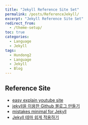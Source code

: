 ```yaml
---
title: "Jekyll Reference Site Set"
permalink: /posts/ReferenceJekyll/
excerpt: "Jekyll Reference Site Set"
redirect_from:
  - /theme-setup/
toc: true
categories:
  - Language
  - Jekyll
tags:
  - Hundong2
  - Language
  - Jekyll
  - Blog
---
```


## Reference Site 

- [easy explain youtube site](https://www.youtube.com/watch?v=acVpibElHZ8)  
- [jekyll을 이용한 Github 블로그 만들기](https://labs.brandi.co.kr/2018/05/14/chunbs.html)  
- [mistakes minimal for Jekyll](https://mmistakes.github.io/minimal-mistakes/docs/quick-start-guide/)  
- [Jekyll 테마 쉽게 적용하기](https://junhobaik.github.io/jekyll-apply-theme-simple/)  
